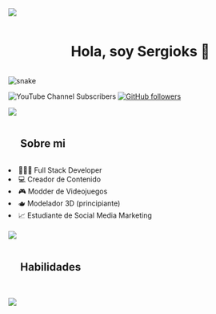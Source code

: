 <img src="https://user-images.githubusercontent.com/73097560/115834477-dbab4500-a447-11eb-908a-139a6edaec5c.gif"/>

<div id="user-content-toc">
  <ul align="center">
    <summary><h1 style="display: inline-block">Hola, soy Sergioks 👋</h1></summary>
  </ul>

  <img  src="https://i.imgur.com/TigLVbT.png" alt="snake" /></a>
</div>

![YouTube Channel Subscribers](https://img.shields.io/youtube/channel/subscribers/UCM7N0X2303LPKv2gUUhE_jA?style=flat&label=YouTube&link=https%3A%2F%2Fwww.youtube.com%2F%40sergioksyt%3Fsub_confirmation%3D1)
[![GitHub followers](https://img.shields.io/github/followers/sergioks?style=for-the-badge&label=GitHub)](https://img.shields.io/github/followers/sergioks?style=flat)

<img src="https://user-images.githubusercontent.com/73097560/115834477-dbab4500-a447-11eb-908a-139a6edaec5c.gif" />
<div id="user-content-toc">
  <ul align="left"> <summary><h2 style="display: inline-block">Sobre mi</h2></summary> </ul>
  <li>🧑🏻‍💻 Full Stack Developer</li>
  <li>💻 Creador de Contenido</li>
  <li>🎮 Modder de Videojuegos</li>
  <li>🫖 Modelador 3D (principiante)</li>
  <li>📈 Estudiante de Social Media Marketing</li>
</div>
<br/>
<img src="https://user-images.githubusercontent.com/73097560/115834477-dbab4500-a447-11eb-908a-139a6edaec5c.gif" />
<div id="user-content-toc">
  <ul align="left"> <summary><h2 style="display: inline-block">Habilidades</h2></summary> </ul>
  
</div>
<br/>
<img src="https://user-images.githubusercontent.com/73097560/115834477-dbab4500-a447-11eb-908a-139a6edaec5c.gif" />
<!--
**sergioks/sergioks** is a ✨ _special_ ✨ repository because its `README.md` (this file) appears on your GitHub profile.

Here are some ideas to get you started:

- 🔭 I’m currently working on ...
- 🌱 I’m currently learning ...
- 👯 I’m looking to collaborate on ...
- 🤔 I’m looking for help with ...
- 💬 Ask me about ...
- 📫 How to reach me: ...
- 😄 Pronouns: ...
- ⚡ Fun fact: ...
-->
